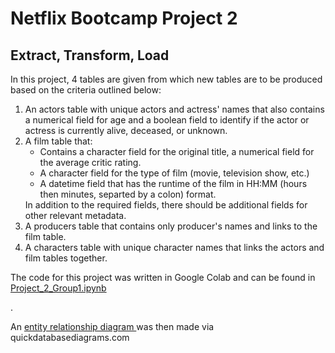 
<h1>Netflix Bootcamp Project 2</h1>
<h2>Extract, Transform, Load</span></h2> 

In this project, 4 tables are given from which new tables are to be produced based on the criteria outlined below:

<ol>
<li>An actors table with unique actors and actress' names that also contains a numerical field for age
and a boolean field to identify if the actor or actress is currently alive, deceased, or unknown.</li>
<li>A film table that:
<ul>
<li>Contains a character field for the original title, a numerical field for the 
average critic rating.</li> 
<li>A character field for the type of film (movie, television show, etc.)</li>
<li>A datetime field that has the runtime of the film in HH:MM (hours then minutes, separted by a colon) format.</li></ul>
In addition to the required fields, there should be additional fields for other relevant metadata.</li>
<li>A producers table that contains only producer's names and links to the film table.</li>
<li>A characters table with unique character names that links the actors and film tables together.</li>
</ol>

<p>The code for this project was written in Google Colab and can be found in <a href="https://github.com/Anino1996/Project2---Group3/blob/Main/Project_2_Group1.ipynb">Project_2_Group1.ipynb</a></p>.

<p>An <a href="#">entity relationship diagram </a> was then made via quickdatabasediagrams.com</p>





